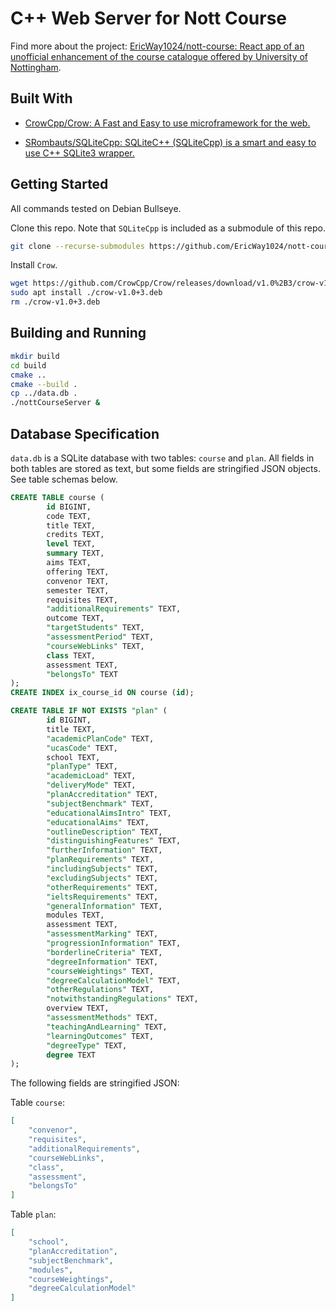 # C++ Web Server for Nott Course

Find more about the project: [EricWay1024/nott-course: React app of an unofficial enhancement of the course catalogue offered by University of Nottingham](https://github.com/EricWay1024/nott-course).

## Built With

- [CrowCpp/Crow: A Fast and Easy to use microframework for the web.](https://github.com/CrowCpp/Crow)

- [SRombauts/SQLiteCpp: SQLiteC++ (SQLiteCpp) is a smart and easy to use C++ SQLite3 wrapper.](https://github.com/SRombauts/SQLiteCpp)

## Getting Started

All commands tested on Debian Bullseye.

Clone this repo. Note that 
`SQLiteCpp` is included as a submodule of this repo.

```bash
git clone --recurse-submodules https://github.com/EricWay1024/nott-course-server-cpp.git
```

Install `Crow`.

```bash
wget https://github.com/CrowCpp/Crow/releases/download/v1.0%2B3/crow-v1.0+3.deb
sudo apt install ./crow-v1.0+3.deb
rm ./crow-v1.0+3.deb
```

## Building and Running

```bash
mkdir build
cd build
cmake ..
cmake --build .
cp ../data.db .
./nottCourseServer &
```

## Database Specification

`data.db` is a SQLite database with two tables: `course` and `plan`. All fields in both tables are stored as text, but some fields are stringified JSON objects. See table schemas below.

```sql
CREATE TABLE course (
        id BIGINT, 
        code TEXT, 
        title TEXT, 
        credits TEXT, 
        level TEXT, 
        summary TEXT, 
        aims TEXT, 
        offering TEXT, 
        convenor TEXT, 
        semester TEXT, 
        requisites TEXT, 
        "additionalRequirements" TEXT, 
        outcome TEXT, 
        "targetStudents" TEXT, 
        "assessmentPeriod" TEXT, 
        "courseWebLinks" TEXT, 
        class TEXT, 
        assessment TEXT, 
        "belongsTo" TEXT
);
CREATE INDEX ix_course_id ON course (id);

CREATE TABLE IF NOT EXISTS "plan" (
        id BIGINT, 
        title TEXT, 
        "academicPlanCode" TEXT, 
        "ucasCode" TEXT, 
        school TEXT, 
        "planType" TEXT, 
        "academicLoad" TEXT, 
        "deliveryMode" TEXT, 
        "planAccreditation" TEXT, 
        "subjectBenchmark" TEXT, 
        "educationalAimsIntro" TEXT, 
        "educationalAims" TEXT, 
        "outlineDescription" TEXT, 
        "distinguishingFeatures" TEXT, 
        "furtherInformation" TEXT, 
        "planRequirements" TEXT, 
        "includingSubjects" TEXT, 
        "excludingSubjects" TEXT, 
        "otherRequirements" TEXT, 
        "ieltsRequirements" TEXT, 
        "generalInformation" TEXT, 
        modules TEXT, 
        assessment TEXT, 
        "assessmentMarking" TEXT, 
        "progressionInformation" TEXT, 
        "borderlineCriteria" TEXT, 
        "degreeInformation" TEXT, 
        "courseWeightings" TEXT, 
        "degreeCalculationModel" TEXT, 
        "otherRegulations" TEXT, 
        "notwithstandingRegulations" TEXT, 
        overview TEXT, 
        "assessmentMethods" TEXT, 
        "teachingAndLearning" TEXT, 
        "learningOutcomes" TEXT, 
        "degreeType" TEXT, 
        degree TEXT
);
```
The following fields are stringified JSON:

Table `course`:
```json
[
    "convenor",
    "requisites",
    "additionalRequirements",
    "courseWebLinks",
    "class",
    "assessment",
    "belongsTo"
]
```

Table `plan`:

```json
[
    "school",
    "planAccreditation",
    "subjectBenchmark",
    "modules",
    "courseWeightings",
    "degreeCalculationModel"
]
```


